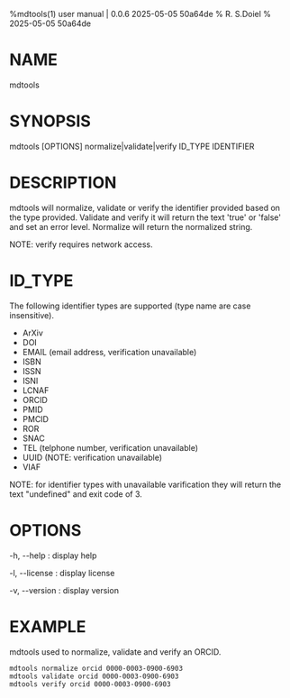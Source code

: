 %mdtools(1) user manual | 0.0.6 2025-05-05 50a64de
% R. S.Doiel
% 2025-05-05 50a64de
    
# NAME
    
mdtools
    
# SYNOPSIS
    
mdtools [OPTIONS] normalize|validate|verify ID_TYPE IDENTIFIER
    
# DESCRIPTION
    
mdtools will normalize, validate or verify the identifier provided
based on the type provided. Validate and verify it will return the text
'true' or 'false' and set an error level. Normalize will return the
normalized string.

NOTE: verify requires network access.

# ID_TYPE

The following identifier types are supported (type name are case insensitive).

- ArXiv
- DOI
- EMAIL (email address, verification unavailable)
- ISBN
- ISSN
- ISNI
- LCNAF
- ORCID
- PMID
- PMCID
- ROR
- SNAC
- TEL (telphone number, verification unavailable)
- UUID (NOTE: verification unavailable)
- VIAF

NOTE: for identifier types with unavailable varification they will return
the text "undefined" and exit code of 3.

# OPTIONS

-h, --help
: display help

-l, --license
: display license

-v, --version
: display version


# EXAMPLE

mdtools used to normalize, validate and verify an ORCID.

~~~shell
mdtools normalize orcid 0000-0003-0900-6903
mdtools validate orcid 0000-0003-0900-6903
mdtools verify orcid 0000-0003-0900-6903
~~~
  

